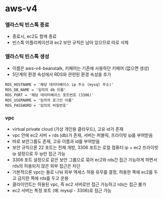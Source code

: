 # aws-v4

### 엘라스틱 빈스톡 종료
- 종료시, ec2도 함께 종료
- 빈스톡 어플리케이션과 ec2 보안 규칙은 남아 있으므로 따로 삭제

### 엘라스틱 빈스톡 생성
- 이름은 aws-v4-beanstalk, 키페어는 기존에 사용하던 키페어 (없으면 생성)
- 5단계의 환경 속성에서 RDS와 관련된 환경 속성을 추가
```shell
RDS_HOSTNAME = '해당 데이터베이스 ip 주소 (mysql 주소)'
RDS_DB_NAME = '임의의 db 이름'
RDS_PORT = '해당 데이터베이스 포트번호 (3306)'
RDS_USERNAME = '임의의 로그인 이름'
RDS_PASSWORD = '임의의 비밀번호'
```

### vpc
- virtual private cloud (가상 개인용 클라우드), 고유 id가 존재
- vpc 안에 ec2 서버 + rds (db)가 존재, 서버는 퍼블릭, 프라이빗 ip를 부여받음
- 따로 보안그룹도 존재, 고유 이름과 id를 부여받음
- 보안 규칙으론 22 포트는 전체 개방, 3306 포트는 로컬 컴퓨터 ip + ec2 프라이빗 ip 설정으로 두 ip만 접근 가능
- 3306 포트 설정으로 같은 보안 그룹으로 묶어 ec2와 rds간 접근 가능하게 하면서 rds의 허용되지 않은 외부 접근은 차단
- 기본적으론 vpc는 둘로 나눠 외부 엑세스 허용 유무를 결정, 허용한 쪽에 ec2를 두고 금지한 쪽에 rds를 두고 운용
- 클라이언트는 허용된 vpc, 즉 ec2 서버로만 접근 가능하고 rds는 접근 불가
- ec2 서버는 특정 포트 (예: mysql - 3306)로 접근 가능
